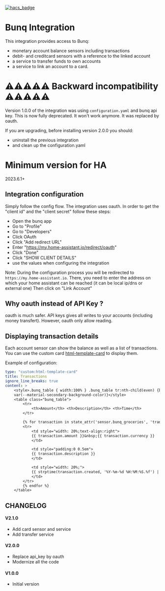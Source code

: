 [![hacs_badge](https://img.shields.io/badge/HACS-Default-orange.svg?style=for-the-badge)](https://github.com/hacs/integration)

# Bunq Integration

This integration provides access to Bunq:

- monetary account balance sensors including transactions
- debit- and creditcard sensors with a reference to the linked account
- a service to transfer funds to own accounts
- a service to link an account to a card.

# ⚠️⚠️⚠️⚠️⚠️ Backward incompatibility ⚠️⚠️⚠️⚠️⚠️

Version 1.0.0 of the integration was using `configuration.yaml` and bunq api key.
This is now fully deprecated. It won't work anymore.
It was replaced by oauth.

If you are upgrading, before installing version 2.0.0 you should:

-   uninstall the previous integration
-   and clean up the configuration.yaml

# Minimum version for HA

2023.6.1+

## Integration configuration

Simply follow the config flow.
The integration uses oauth.
In order to get the "client id" and the "client secret" follow these steps:

-   Open the bunq app
-   Go to "Profile"
-   Go to "Developers"
-   Click OAuth
-   Click "Add redirect URL"
-   Enter "https://my.home-assistant.io/redirect/oauth"
-   Click "Done"
-   Click "SHOW CLIENT DETAILS"
-   use the values when configuring the integration

Note:
During the configuration process you will be redirected to `https://my.home-assistant.io`.
There, you need to enter the address on which your home assistant can be reached (it can be local ip/dns or external one)
Then click on "Link Account"

## Why oauth instead of API Key ?

oauth is much safer. API keys gives all writes to your accounts (including money transfert).
However, oauth only allow reading.

## Displaying transaction details

Each account sensor can show the balance as well as a list of transactions.  
You can use the custom card [html-template-card](https://github.com/piotrmachowski/home-assistant-lovelace-html-jinja2-template-card) to display them.

Example of configuration:

```yaml
type: "custom:html-template-card"
title: Transactions
ignore_line_breaks: true
content: >
    <style>.bunq_table { width:100% } .bunq_table tr:nth-child(even) {background:
    var(--material-secondary-background-color)}</style>
    <table class="bunq_table">
        <tr>
            <th>Amount</th> <th>Description</th> <th>Time</th>
        </tr>

        {% for transaction in state_attr('sensor.bunq_groceries', 'transactions') %}
        <tr>
            <td style="width: 20%;text-align:right">
            {{ transaction.amount }}&nbsp;{{ transaction.currency }}
            </td>

            <td style="padding:0 0.5em">
            {{ transaction.description }}
            </td>

            <td style="width: 20%;">
            {{ strptime(transaction.created, '%Y-%m-%d %H:%M:%S.%f') | relative_time }}
            </td>
        </tr>
        {% endfor %}
    </table>
```

## CHANGELOG

#### V2.1.0

-   Add card sensor and service
-   Add transfer service

#### V2.0.0

-   Replace api_key by oauth
-   Modernize all the code

#### V1.0.0

-   Initial version
